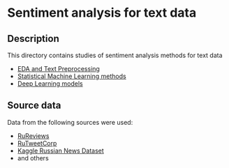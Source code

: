 # Sentiment analysis for text data

## Description

This directory contains studies of sentiment analysis methods for text data

* [EDA and Text Preprocessing](text_preprocessing_eda.ipynb)
* [Statistical Machine Learning methods](./statistical_methods/README.md)
* [Deep Learning models](./deep_learning/README.md)

## Source data

Data from the following sources were used: 

* [RuReviews](https://github.com/sismetanin/rureviews)
* [RuTweetCorp](https://study.mokoron.com/)
* [Kaggle Russian News Dataset](https://www.kaggle.com/c/sentiment-analysis-in-russian)
* and others
